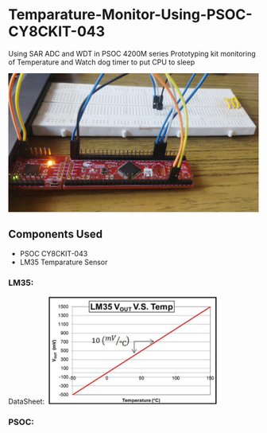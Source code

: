 # Temparature-Monitor-Using-PSOC-CY8CKIT-043
Using SAR ADC and WDT in PSOC 4200M series Prototyping kit monitoring of Temperature and Watch dog timer to put CPU to sleep

![](https://github.com/anoopcc99/Temparature-Monitor-Using-PSOC-CY8CKIT-043/blob/main/images/1604468252809.jpg)

## Components Used
* PSOC CY8CKIT-043
* LM35 Temparature Sensor

### LM35:
DataSheet:
![](https://github.com/anoopcc99/Temparature-Monitor-Using-PSOC-CY8CKIT-043/blob/main/images/ice_screenshot_20200928-165630.png)

### PSOC:
